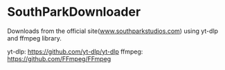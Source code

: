 # SouthParkDownloader
Downloads from the official site(www.southparkstudios.com) using yt-dlp and ffmpeg library.

yt-dlp: https://github.com/yt-dlp/yt-dlp
ffmpeg: https://github.com/FFmpeg/FFmpeg

